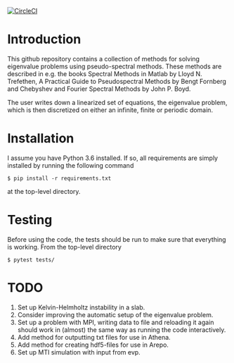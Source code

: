 [![CircleCI](https://circleci.com/gh/tberlok/evp/tree/master.svg?style=svg&circle-token=067ada3c41e0a21e2ef785e3f7a88d481ca1ed43)](https://circleci.com/gh/tberlok/evp/tree/master)

# Introduction

This github repository contains a collection of methods for solving
eigenvalue problems using pseudo-spectral methods. These methods are described
in e.g. the books Spectral Methods in Matlab by Lloyd N. Trefethen,
A Practical Guide to Pseudospectral Methods by Bengt Fornberg and
Chebyshev and Fourier Spectral Methods by John P. Boyd.

The user writes down a linearized set of equations, the eigenvalue problem,
which is then discretized on either an infinite, finite or periodic domain.

# Installation

I assume you have Python 3.6 installed. If so, all requirements are simply
installed by running the following command

```
$ pip install -r requirements.txt
```
at the top-level directory.

# Testing

Before using the code, the tests should be run to make sure that everything is
working. From the top-level directory
```
$ pytest tests/
```

# TODO

1. Set up Kelvin-Helmholtz instability in a slab.
2. Consider improving the automatic setup of the eigenvalue problem.
3. Set up a problem with MPI, writing data to file and reloading it again
   should work in (almost) the same way as running the code interactively.
4. Add method for outputting txt files for use in Athena.
5. Add method for creating hdf5-files for use in Arepo.
6. Set up MTI simulation with input from evp.

